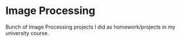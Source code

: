 # Image Processing
Bunch of Image Processing projects I did as homework/projects in my university course.
